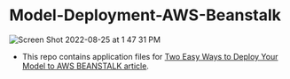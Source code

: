 # Model-Deployment-AWS-Beanstalk
![Screen Shot 2022-08-25 at 1 47 31 PM](https://user-images.githubusercontent.com/51021282/186648067-3f87e673-0dc0-4238-b50b-ffd36aa95ad7.png)

- This repo contains application files for [Two Easy Ways to Deploy Your Model to AWS BEANSTALK article](https://medium.com/@kaanboke/two-ways-to-deploy-your-model-to-aws-beanstalk-6b3b4dcf7cc9).
